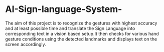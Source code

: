 # AI-Sign-language-System-
The aim of this project is to recognize the gestures with highest accuracy and at least possible time and translate the Sign Language into corresponding text in a vision based setup.It then checks for various hand gesture conditions using the detected landmarks and displays text on the screen accordingly. 
